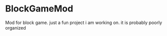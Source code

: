 # BlockGameMod
Mod for block game. 
just a fun project i am working on. 
it is probably poorly organized
